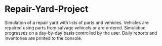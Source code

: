 # Repair-Yard-Project
Simulation of a repair yard with lists of parts and vehicles. Vehicles are repaired using parts from salvage vehicels or are ordered. Simulation progresses on a day-by-day basis controlled by the user. Daily reports and inventories are printed to the console.
